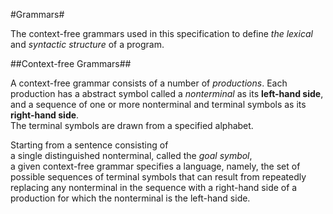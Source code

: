 #Grammars#

The context-free grammars used in this specification to define *the lexical* and *syntactic structure* of a program.

##Context-free Grammars##

A context-free grammar consists of a number of *productions*. Each production has a abstract symbol called a *nonterminal* as its **left-hand side**, and a sequence of one or more nonterminal and terminal symbols as its **right-hand side**.  
The terminal symbols are drawn from a specified alphabet.

Starting from a sentence consisting of  
a single distinguished nonterminal, called the *goal symbol*,  
a given context-free grammar specifies a language, namely, the set of possible sequences of terminal symbols that can result from repeatedly replacing any nonterminal in the sequence with a right-hand side of a production for which the nonterminal is the left-hand side. 